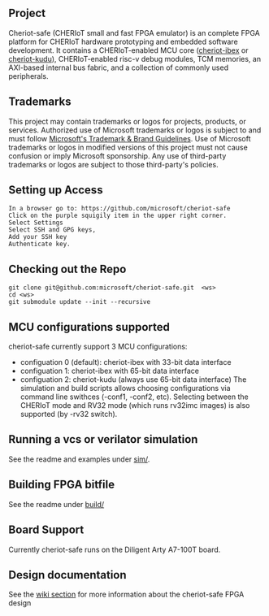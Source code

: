 ## Project

Cheriot-safe (CHERIoT small and fast FPGA emulator)  is an complete FPGA platform for CHERIoT hardware prototyping and embedded software development. It contains a CHERIoT-enabled MCU core ([cheriot-ibex](https://github.com/microsoft/cheriot-ibex) or [cheriot-kudu](https://github.com/microsoft/cheriot-kudu)), CHERIoT-enabled risc-v debug modules, TCM memories, an AXI-based internal bus fabric, and a collection of commonly used peripherals. 

## Trademarks

This project may contain trademarks or logos for projects, products, or services. Authorized use of Microsoft 
trademarks or logos is subject to and must follow 
[Microsoft's Trademark & Brand Guidelines](https://www.microsoft.com/en-us/legal/intellectualproperty/trademarks/usage/general).
Use of Microsoft trademarks or logos in modified versions of this project must not cause confusion or imply Microsoft sponsorship.
Any use of third-party trademarks or logos are subject to those third-party's policies.


## Setting up Access
```
In a browser go to: https://github.com/microsoft/cheriot-safe
Click on the purple squigily item in the upper right corner. 
Select Settings
Select SSH and GPG keys,
Add your SSH key
Authenticate key.
```
## Checking out the Repo
```
git clone git@github.com:microsoft/cheriot-safe.git  <ws>
cd <ws>
git submodule update --init --recursive
```
## MCU configurations supported
cheriot-safe currently support 3 MCU configurations:
- configuation 0 (default): cheriot-ibex with 33-bit data interface
- configuation 1: cheriot-ibex with 65-bit data interface
- configuation 2: cheriot-kudu (always use 65-bit data interface)
The simulation and build scripts allows choosing configurations via command line swithces (-conf1, -conf2, etc). Selecting between the CHERIoT mode and RV32 mode (which runs rv32imc images) is also supported (by -rv32 switch).

## Running a vcs or verilator simulation
See the readme and examples under [sim/](https://github.com/microsoft/cheriot-safe/tree/main/sim).

## Building FPGA bitfile
See the readme under [build/](https://github.com/microsoft/cheriot-safe/tree/main/build)

## Board Support
Currently cheriot-safe runs on the Diligent Arty A7-100T board. 

## Design documentation
See the [wiki section](https://github.com/microsoft/cheriot-safe/wiki) for more information about the cheriot-safe FPGA design

